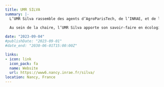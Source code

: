 ```yaml
---
title: UMR SILVA
summary: |-
  L’UMR Silva rassemble des agents d’AgroParisTech, de l’INRAE, et de l’Université de Lorraine afin de mener des travaux de recherche pluridisciplinaires sur le bois, les arbres et les écosystèmes forestiers. Elle a pour objectifs de développer des travaux de recherche fondamentale et finalisée, afin de répondre aux interrogations de la société, et en particulier des gestionnaires forestiers, sur l’adaptation des écosystèmes forestiers aux changements globaux et sur les services que ceux-ci fournissent comme la production de bois ou leur contribution à l’atténuation du changement climatique.
  
  Au sein de la chaire, l’UMR Silva apporte son savoir-faire en écologie afin de caractériser les services écosystémiques rendus par les bords de route et d’améliorer les pratiques de gestion en tenant compte de ces externalités.

date: "2023-09-04"
#publishDate: "2023-09-01"
#date_end: "2030-06-01T15:00:00Z"

links:
- icon: link
  icon_pack: fa
  name: Website
  url: https://www6.nancy.inrae.fr/silva/
location: Nancy, France
---
```




